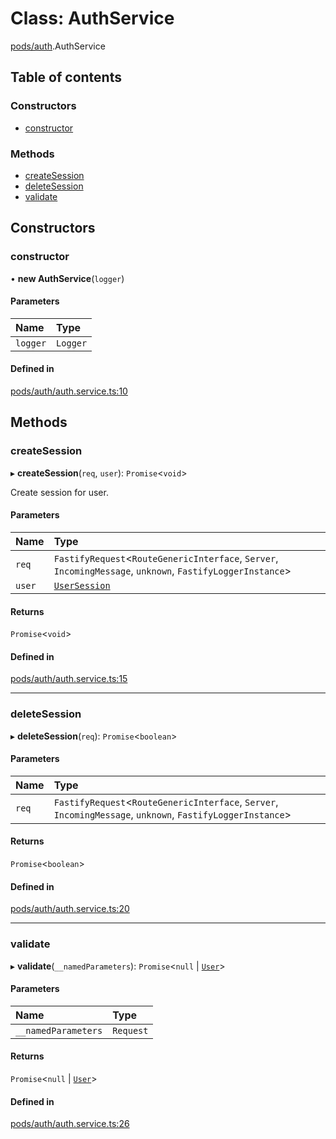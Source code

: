 # Class: AuthService

[pods/auth](../modules/pods_auth.md).AuthService

## Table of contents

### Constructors

- [constructor](pods_auth.AuthService.md#constructor)

### Methods

- [createSession](pods_auth.AuthService.md#createsession)
- [deleteSession](pods_auth.AuthService.md#deletesession)
- [validate](pods_auth.AuthService.md#validate)

## Constructors

### <a id="constructor" name="constructor"></a> constructor

• **new AuthService**(`logger`)

#### Parameters

| Name | Type |
| :------ | :------ |
| `logger` | `Logger` |

#### Defined in

[pods/auth/auth.service.ts:10](https://github.com/brickdoc/brickdoc/blob/master/apps/server-api/src/pods/auth/auth.service.ts#L10)

## Methods

### <a id="createsession" name="createsession"></a> createSession

▸ **createSession**(`req`, `user`): `Promise`<`void`\>

Create session for user.

#### Parameters

| Name | Type |
| :------ | :------ |
| `req` | `FastifyRequest`<`RouteGenericInterface`, `Server`, `IncomingMessage`, `unknown`, `FastifyLoggerInstance`\> |
| `user` | [`UserSession`](../interfaces/pods_auth.UserSession.md) |

#### Returns

`Promise`<`void`\>

#### Defined in

[pods/auth/auth.service.ts:15](https://github.com/brickdoc/brickdoc/blob/master/apps/server-api/src/pods/auth/auth.service.ts#L15)

___

### <a id="deletesession" name="deletesession"></a> deleteSession

▸ **deleteSession**(`req`): `Promise`<`boolean`\>

#### Parameters

| Name | Type |
| :------ | :------ |
| `req` | `FastifyRequest`<`RouteGenericInterface`, `Server`, `IncomingMessage`, `unknown`, `FastifyLoggerInstance`\> |

#### Returns

`Promise`<`boolean`\>

#### Defined in

[pods/auth/auth.service.ts:20](https://github.com/brickdoc/brickdoc/blob/master/apps/server-api/src/pods/auth/auth.service.ts#L20)

___

### <a id="validate" name="validate"></a> validate

▸ **validate**(`__namedParameters`): `Promise`<``null`` \| [`User`](pods_users.User.md)\>

#### Parameters

| Name | Type |
| :------ | :------ |
| `__namedParameters` | `Request` |

#### Returns

`Promise`<``null`` \| [`User`](pods_users.User.md)\>

#### Defined in

[pods/auth/auth.service.ts:26](https://github.com/brickdoc/brickdoc/blob/master/apps/server-api/src/pods/auth/auth.service.ts#L26)
